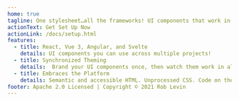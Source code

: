 ```yaml
---
home: true
tagline: One stylesheet…all the frameworks! UI components that work in React, Vue 3, and Svelte!
actionText: Get Set Up Now
actionLink: /docs/setup.html
features:
  - title: React, Vue 3, Angular, and Svelte
    details: UI components you can use across multiple projects!
  - title: Synchronized Theming
    details:  Brand your UI components once, then watch them work in all your projects!
  - title: Embraces the Platform
    details: Semantic and accessible HTML. Unprocessed CSS. Code on the platform and towards upcoming web standards.
footer: Apache 2.0 Licensed | Copyright © 2021 Rob Levin
---
```


<Frameworks />

<script>
import Frameworks from './components/Frameworks.vue'

export default {
  components: { Frameworks }
}
</script>
